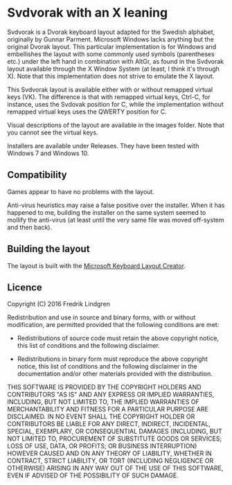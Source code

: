 # Svdvorak with an X leaning

Svdvorak is a Dvorak keyboard layout adapted for the Swedish alphabet, originally by Gunnar Parment. Microsoft Windows lacks anything but the original Dvorak layout. This particular implementation is for Windows and embellishes the layout with some commonly used symbols (parentheses etc.) under the left hand in combination with AltGr, as found in the Svdvorak layout available through the X Window System (at least, I think it's through X). Note that this implementation does not strive to emulate the X layout.

This Svdvorak layout is available either with or without remapped virtual keys (VK). The difference is that with remapped virtual keys, Ctrl-C, for instance, uses the Svdovak position for C, while the implementation without remapped virtual keys uses the QWERTY position for C.

Visual descriptions of the layout are available in the images folder. Note that you cannot see the virtual keys.

Installers are available under Releases. They have been tested with Windows 7 and Windows 10.

## Compatibility

Games appear to have no problems with the layout.

Anti-virus heuristics may raise a false positive over the installer. When it has happened to me, building the installer on the same system seemed to mollify the anti-virus (at least until the very same file was moved off-system and then back).

## Building the layout

The layout is built with the [Microsoft Keyboard Layout Creator](https://msdn.microsoft.com/en-us/globalization/keyboardlayouts.aspx).

## Licence

Copyright (C) 2016 Fredrik Lindgren

Redistribution and use in source and binary forms, with or without
modification, are permitted provided that the following conditions are met:

* Redistributions of source code must retain the above copyright notice, this
  list of conditions and the following disclaimer.

* Redistributions in binary form must reproduce the above copyright notice,
  this list of conditions and the following disclaimer in the documentation
  and/or other materials provided with the distribution.

THIS SOFTWARE IS PROVIDED BY THE COPYRIGHT HOLDERS AND CONTRIBUTORS "AS IS"
AND ANY EXPRESS OR IMPLIED WARRANTIES, INCLUDING, BUT NOT LIMITED TO, THE
IMPLIED WARRANTIES OF MERCHANTABILITY AND FITNESS FOR A PARTICULAR PURPOSE ARE
DISCLAIMED. IN NO EVENT SHALL THE COPYRIGHT HOLDER OR CONTRIBUTORS BE LIABLE
FOR ANY DIRECT, INDIRECT, INCIDENTAL, SPECIAL, EXEMPLARY, OR CONSEQUENTIAL
DAMAGES (INCLUDING, BUT NOT LIMITED TO, PROCUREMENT OF SUBSTITUTE GOODS OR
SERVICES; LOSS OF USE, DATA, OR PROFITS; OR BUSINESS INTERRUPTION) HOWEVER
CAUSED AND ON ANY THEORY OF LIABILITY, WHETHER IN CONTRACT, STRICT LIABILITY,
OR TORT (INCLUDING NEGLIGENCE OR OTHERWISE) ARISING IN ANY WAY OUT OF THE USE
OF THIS SOFTWARE, EVEN IF ADVISED OF THE POSSIBILITY OF SUCH DAMAGE.
